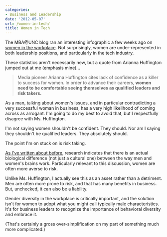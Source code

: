 ```yaml
---
categories:
- Business and Leadership
date: '2012-05-07'
url: /women-in-tech/
title: Women in Tech
---
```


The MBA@UNC blog ran an interesting infographic a few weeks ago on <a href="http://onlinemba.unc.edu/mba-at-unc-blog/women-at-work-infographic/">women in the workplace</a>. Not surprisingly, women are under-represented in both leadership positions, and particularly in the tech industry.

These statistics aren't necessarily new, but a quote from Arianna Huffington jumped out at me (emphasis mine)...

<blockquote>Media pioneer Arianna Huffington cites lack of confidence as a killer to success for women.  In order to advance their careers, <strong>women need to be comfortable seeing themselves as qualified leaders and risk takers.</strong></blockquote>

As a man, talking about women's issues, and in particular contradicting a very successful woman in business, has a very high likelihood of coming across as arrogant. I'm going to do my best to avoid that, but I respectfully disagree with Ms. Huffington.
<!--more-->
I'm not saying women shouldn't be confident. They should. Nor am I saying they shouldn't be qualified leaders. They absolutely should.

The point I'm on stuck on is risk taking.

<a href="https://gomakethings.com/gender-differences-and-leadership/">As I've written about before</a>, research indicates that there is an actual biological difference (not just a cultural one) between the way men and women's brains work. Particularly relevant to this discussion, women are often more averse to risk.

Unlike Ms. Huffington, I actually see this as an asset rather than a detriment. Men are often more prone to risk, and that has many benefits in business. But, unchecked, it can also be a liability.

Gender diversity in the workplace is critically important, and the solution isn't for women to adopt what you might call typically male characteristics. It's for business leaders to recognize the importance of behavioral diversity and embrace it.

(That's certainly a gross over-simplification on my part of something much more complicated.)
